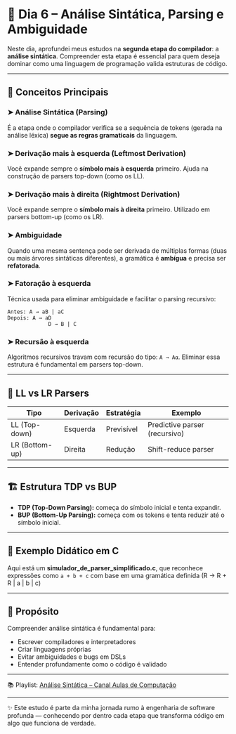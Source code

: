 
# 📘 Dia 6 – Análise Sintática, Parsing e Ambiguidade

Neste dia, aprofundei meus estudos na **segunda etapa do compilador**: a **análise sintática**. Compreender esta etapa é essencial para quem deseja dominar como uma linguagem de programação valida estruturas de código.

---

## 🧠 Conceitos Principais

### ➤ Análise Sintática (Parsing)
É a etapa onde o compilador verifica se a sequência de tokens (gerada na análise léxica) **segue as regras gramaticais** da linguagem.

### ➤ Derivação mais à esquerda (Leftmost Derivation)
Você expande sempre o **símbolo mais à esquerda** primeiro. Ajuda na construção de parsers top-down (como os LL).

### ➤ Derivação mais à direita (Rightmost Derivation)
Você expande sempre o **símbolo mais à direita** primeiro. Utilizado em parsers bottom-up (como os LR).

### ➤ Ambiguidade
Quando uma mesma sentença pode ser derivada de múltiplas formas (duas ou mais árvores sintáticas diferentes), a gramática é **ambígua** e precisa ser **refatorada**.

### ➤ Fatoração à esquerda
Técnica usada para eliminar ambiguidade e facilitar o parsing recursivo:
```
Antes: A → aB | aC
Depois: A → aD
             D → B | C
```

### ➤ Recursão à esquerda
Algoritmos recursivos travam com recursão do tipo: `A → Aα`. Eliminar essa estrutura é fundamental em parsers top-down.

---

## 🔁 LL vs LR Parsers

| Tipo         | Derivação | Estratégia   | Exemplo        |
|--------------|-----------|--------------|----------------|
| LL (Top-down) | Esquerda  | Previsível   | Predictive parser (recursivo) |
| LR (Bottom-up)| Direita   | Redução      | Shift-reduce parser |

---

## 🏗️ Estrutura TDP vs BUP

- **TDP (Top-Down Parsing):** começa do símbolo inicial e tenta expandir.
- **BUP (Bottom-Up Parsing):** começa com os tokens e tenta reduzir até o símbolo inicial.

---

## 📌 Exemplo Didático em C

Aqui está um **simulador_de_parser_simplificado.c**, que reconhece expressões como `a + b + c` com base em uma gramática definida (R → R + R | a | b | c)

---

## 🎯 Propósito
Compreender análise sintática é fundamental para:

- Escrever compiladores e interpretadores
- Criar linguagens próprias
- Evitar ambiguidades e bugs em DSLs
- Entender profundamente como o código é validado

---

📚 Playlist: [Análise Sintática – Canal Aulas de Computação](https://www.youtube.com/playlist?list=PL0Z-gyL9saMcajYH26KWKQG0nH2C2fsMQ)

---

✨ Este estudo é parte da minha jornada rumo à engenharia de software profunda — conhecendo por dentro cada etapa que transforma código em algo que funciona de verdade.
